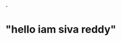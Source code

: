 <html>
  <head>
    -<this is my first web page>     
  </head>
<body>
  <h1>"hello iam siva reddy"</h1>
</body>
    </html>      
      

<!---
Sivareddy7799/Sivareddy7799 is a ✨ special ✨ repository because its `README.md` (this file) appears on your GitHub profile.
You can click the Preview link to take a look at your changes.
--->
